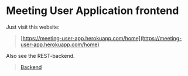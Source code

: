 # Meeting User Application frontend

Just visit this website:
> [https://meeting-user-app.herokuapp.com/home](https://meeting-user-app.herokuapp.com/home)

Also see the REST-backend.
> [Backend](https://github.com/V-Peters/REST2)
